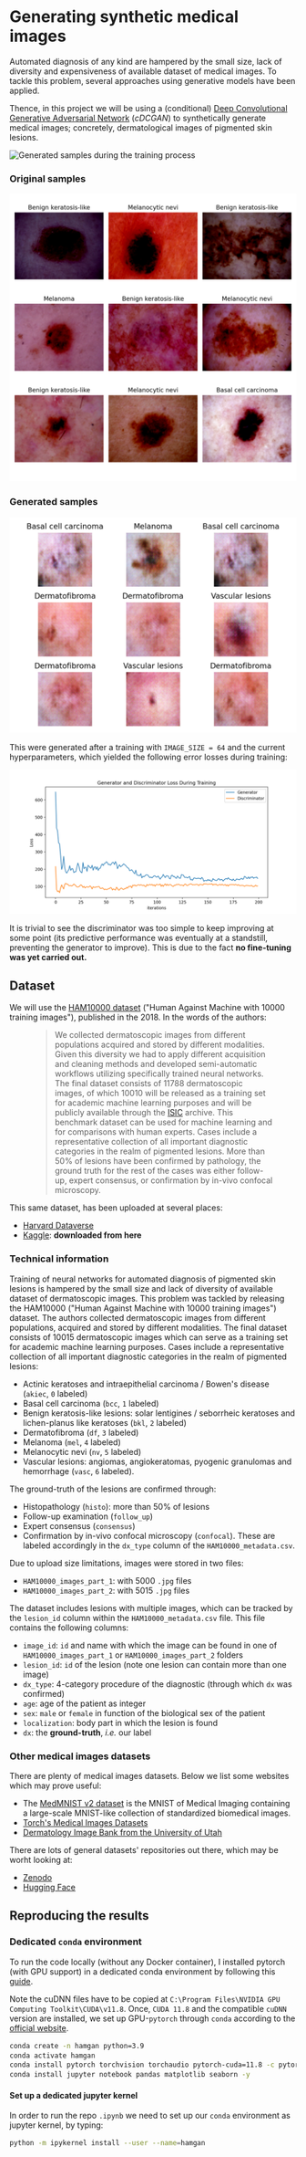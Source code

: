 # Generating synthetic medical images
Automated diagnosis of any kind are hampered by the small size, lack of 
diversity and expensiveness of available dataset of medical images. To tackle
this problem, several approaches using generative models have been applied.

Thence, in this project we will be using a (conditional) [Deep Convolutional 
Generative Adversarial Network](https://arxiv.org/abs/1411.1784) 
(_cDCGAN_) to synthetically generate medical images; concretely, 
dermatological images of pigmented skin lesions.

![Generated samples during the training process](.img/generated_samples.gif)

### Original samples

![Original samples of the HAM10000 dataset](.img/original_samples.png)

### Generated samples

![Generated samples from random noise and arbitrary labels](.img/fake_samples.png)

This were generated after a training with `IMAGE_SIZE = 64` and the current 
hyperparameters, which yielded the following error losses during training: 

![Losses during training](.img/losses.png)

It is trivial to see the discriminator was too simple to keep improving at 
some point (its predictive performance was eventually at a standstill, 
preventing the generator to improve). This is due to the fact 
**no fine-tuning was yet carried out.** 

## Dataset

We will use the [HAM10000 dataset](https://arxiv.org/abs/1803.10417) 
("Human Against Machine with 10000 training images"), 
published in the 2018. In the words of the authors:
<figure>
    <blockquote>
        <p> We collected dermatoscopic images from different populations 
        acquired and stored by different modalities. Given this diversity 
        we had to apply different acquisition and cleaning methods and 
        developed semi-automatic workflows utilizing specifically trained 
        neural networks. The final dataset consists of 11788 dermatoscopic 
        images, of which 10010 will be released as a training set for 
        academic machine learning purposes and will be publicly available 
        through the <a href=https://challenge.isic-archive.com/landing/2018/>ISIC</a> 
        archive. This benchmark dataset can be used for machine learning and 
        for comparisons with human experts. Cases include a representative 
        collection of all important diagnostic categories in the realm of 
        pigmented lesions. More than 50% of lesions have been confirmed by 
        pathology, the ground truth for the rest of the cases was either 
        follow-up, expert consensus, or confirmation by in-vivo 
        confocal microscopy.</p>
    </blockquote>
</figure>

This same dataset, has been uploaded at several places:
- [Harvard Dataverse](https://dataverse.harvard.edu/dataset.xhtml?persistentId=doi:10.7910/DVN/DBW86T)
- [Kaggle](https://www.kaggle.com/datasets/kmader/skin-cancer-mnist-ham10000/download?datasetVersionNumber=2): **downloaded from here**

### Technical information

Training of neural networks for automated diagnosis of pigmented skin lesions is hampered by the small size and lack of diversity of available dataset of dermatoscopic images. This problem was tackled by releasing the HAM10000 ("Human Against Machine with 10000 training images") dataset. The authors collected dermatoscopic images from different populations, acquired and stored by different modalities. The final dataset consists of 10015 dermatoscopic images which can serve as a training set for academic machine learning purposes. Cases include a representative collection of all important diagnostic categories in the realm of pigmented lesions: 
- Actinic keratoses and intraepithelial carcinoma / Bowen's disease (`akiec`, `0` labeled)
- Basal cell carcinoma (`bcc`, `1` labeled)
- Benign keratosis-like lesions: solar lentigines / seborrheic keratoses and lichen-planus like keratoses (`bkl`, `2` labeled)
- Dermatofibroma (`df`, `3` labeled)
- Melanoma (`mel`, `4` labeled)
- Melanocytic nevi (`nv`, `5` labeled)
- Vascular lesions: angiomas, angiokeratomas, pyogenic granulomas and hemorrhage (`vasc`, `6` labeled).

The ground-truth of the lesions are confirmed through:
- Histopathology (`histo`): more than 50% of lesions
- Follow-up examination (`follow_up`)
- Expert consensus (`consensus`)
- Confirmation by in-vivo confocal microscopy (`confocal`). 
These are labeled accordingly in the `dx_type` column of the `HAM10000_metadata.csv`. 

Due to upload size limitations, images were stored in two files:
- `HAM10000_images_part_1`: with 5000 `.jpg` files
- `HAM10000_images_part_2`: with 5015 `.jpg` files


The dataset includes lesions with multiple images, which can be tracked by the `lesion_id` column within the `HAM10000_metadata.csv` file. This file contains the following columns:
- `image_id`: `id` and name with which the image can be found in one of `HAM10000_images_part_1` or `HAM10000_images_part_2` folders
- `lesion_id`: `id` of the lesion (note one lesion can contain more than one image)
- `dx_type`: 4-category procedure of the diagnostic (through which `dx` was confirmed)
- `age`: age of the patient as integer 
- `sex`: `male` or `female` in function of the biological sex of the patient
- `localization`: body part in which the lesion is found
- `dx`: the **ground-truth**, _i.e._ our label

### Other medical images datasets
There are plenty of medical images datasets. Below we list some websites which may prove useful:
- The [MedMNIST v2 dataset](https://medmnist.com/) is the MNIST of Medical Imaging containing a large-scale MNIST-like collection of standardized biomedical images.
- [Torch's Medical Images Datasets](https://torchio.readthedocs.io/datasets.html)
- [Dermatology Image Bank from the University of Utah](https://library.med.utah.edu/kw/derm/)

There are lots of general datasets' repositories out there, which may be worht looking at:
- [Zenodo](https://zenodo.org/)
- [Hugging Face](https://huggingface.co/docs/datasets/)

## Reproducing the results 

### Dedicated `conda` environment

To run the code locally (without any Docker container), I installed pytorch
(with GPU support) in a dedicated conda environment by following this 
[guide](https://pub.towardsai.net/installing-pytorch-with-cuda-support-on-windows-10-a38b1134535e#98b9).

Note the cuDNN files have to be copied at 
`C:\Program Files\NVIDIA GPU Computing Toolkit\CUDA\v11.8`. Once, `CUDA 11.8` 
and the compatible `cuDNN` version are installed, we set up GPU-`pytorch` 
through `conda` according to the [official website](https://pytorch.org/get-started/locally/#anaconda).

```bash
conda create -n hamgan python=3.9
conda activate hamgan
conda install pytorch torchvision torchaudio pytorch-cuda=11.8 -c pytorch -c nvidia -y
conda install jupyter notebook pandas matplotlib seaborn -y
```

#### Set up a dedicated jupyter kernel

In order to run the repo `.ipynb` we need to set up our `conda` environment
as jupyter kernel, by typing:
```bash
python -m ipykernel install --user --name=hamgan
```
